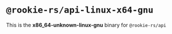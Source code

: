 # `@rookie-rs/api-linux-x64-gnu`

This is the **x86_64-unknown-linux-gnu** binary for `@rookie-rs/api`
